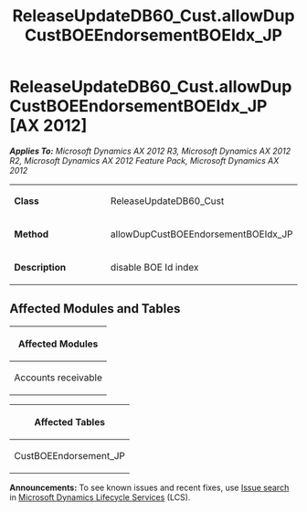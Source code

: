 ﻿---
title: ReleaseUpdateDB60_Cust.allowDupCustBOEEndorsementBOEIdx_JP
TOCTitle: ReleaseUpdateDB60_Cust.allowDupCustBOEEndorsementBOEIdx_JP
ms:assetid: 966a5a55-e17f-2911-6053-b0e479335164
ms:mtpsurl: https://msdn.microsoft.com/en-us/library/JJ686191(v=AX.60)
ms:contentKeyID: 49709895
ms.date: 05/18/2015
mtps_version: v=AX.60
---

# ReleaseUpdateDB60\_Cust.allowDupCustBOEEndorsementBOEIdx\_JP [AX 2012]


_**Applies To:** Microsoft Dynamics AX 2012 R3, Microsoft Dynamics AX 2012 R2, Microsoft Dynamics AX 2012 Feature Pack, Microsoft Dynamics AX 2012_

<table>
<colgroup>
<col style="width: 50%" />
<col style="width: 50%" />
</colgroup>
<tbody>
<tr class="odd">
<td><p><strong>Class</strong></p></td>
<td><p>ReleaseUpdateDB60_Cust</p></td>
</tr>
<tr class="even">
<td><p><strong>Method</strong></p></td>
<td><p>allowDupCustBOEEndorsementBOEIdx_JP</p></td>
</tr>
<tr class="odd">
<td><p><strong>Description</strong></p></td>
<td><p>disable BOE Id index</p></td>
</tr>
</tbody>
</table>


## Affected Modules and Tables

<table>
<colgroup>
<col style="width: 100%" />
</colgroup>
<thead>
<tr class="header">
<th><p>Affected Modules</p></th>
</tr>
</thead>
<tbody>
<tr class="odd">
<td><p>Accounts receivable</p></td>
</tr>
</tbody>
</table>


<table>
<colgroup>
<col style="width: 100%" />
</colgroup>
<thead>
<tr class="header">
<th><p>Affected Tables</p></th>
</tr>
</thead>
<tbody>
<tr class="odd">
<td><p>CustBOEEndorsement_JP</p></td>
</tr>
</tbody>
</table>

  
**Announcements:** To see known issues and recent fixes, use [Issue search](http://go.microsoft.com/fwlink/?linkid=389258) in [Microsoft Dynamics Lifecycle Services](http://go.microsoft.com/fwlink/?linkid=306505) (LCS).

